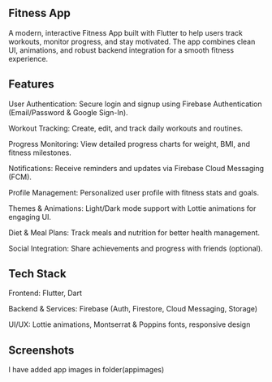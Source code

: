 ## Fitness App

A modern, interactive Fitness App built with Flutter to help users track workouts, monitor progress, and stay motivated. The app combines clean UI, animations, and robust backend integration for a smooth fitness experience.

## Features

User Authentication: Secure login and signup using Firebase Authentication (Email/Password & Google Sign-In).

Workout Tracking: Create, edit, and track daily workouts and routines.

Progress Monitoring: View detailed progress charts for weight, BMI, and fitness milestones.

Notifications: Receive reminders and updates via Firebase Cloud Messaging (FCM).

Profile Management: Personalized user profile with fitness stats and goals.

Themes & Animations: Light/Dark mode support with Lottie animations for engaging UI.

Diet & Meal Plans: Track meals and nutrition for better health management.

Social Integration: Share achievements and progress with friends (optional).

## Tech Stack

Frontend: Flutter, Dart

Backend & Services: Firebase (Auth, Firestore, Cloud Messaging, Storage)

UI/UX: Lottie animations, Montserrat & Poppins fonts, responsive design

## Screenshots
I have added app images in folder(appimages)

